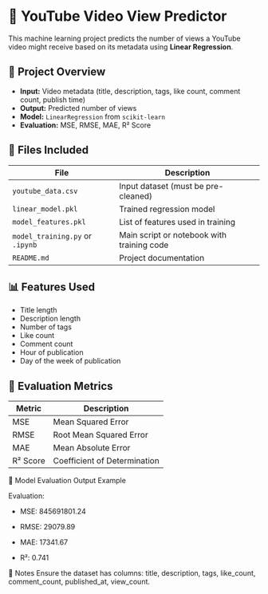 # 🎥 YouTube Video View Predictor

This machine learning project predicts the number of views a YouTube video might receive based on its metadata using **Linear Regression**.

## 🚀 Project Overview

- **Input:** Video metadata (title, description, tags, like count, comment count, publish time)
- **Output:** Predicted number of views
- **Model:** `LinearRegression` from `scikit-learn`
- **Evaluation:** MSE, RMSE, MAE, R² Score

## 📁 Files Included

| File                  | Description                                  |
|-----------------------|----------------------------------------------|
| `youtube_data.csv`    | Input dataset (must be pre-cleaned)          |
| `linear_model.pkl`    | Trained regression model                     |
| `model_features.pkl`  | List of features used in training            |
| `model_training.py` or `.ipynb` | Main script or notebook with training code |
| `README.md`           | Project documentation                        |

## 📊 Features Used

- Title length
- Description length
- Number of tags
- Like count
- Comment count
- Hour of publication
- Day of the week of publication

## 🧪 Evaluation Metrics

| Metric               | Description                      |
|----------------------|----------------------------------|
| MSE                  | Mean Squared Error               |
| RMSE                 | Root Mean Squared Error          |
| MAE                  | Mean Absolute Error              |
| R² Score             | Coefficient of Determination     |


📝 Model Evaluation Output Example

Evaluation:
 - MSE: 845691801.24
   
 - RMSE: 29079.89
   
 - MAE: 17341.67
   
 - R²: 0.741
   
🔐 Notes
Ensure the dataset has columns: title, description, tags, like_count, comment_count, published_at, view_count.

